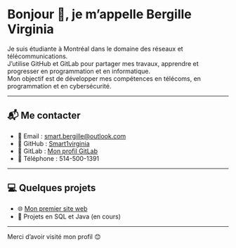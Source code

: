 # Bonjour 👋, je m’appelle Bergille Virginia

Je suis étudiante à Montréal dans le domaine des réseaux et télécommunications.  
J’utilise GitHub et GitLab pour partager mes travaux, apprendre et progresser en programmation et en informatique.  
Mon objectif est de développer mes compétences en télécoms, en programmation et en cybersécurité.

---

## 📬 Me contacter
- 📧 Email : [smart.bergille@outlook.com](mailto:smart.bergille@outlook.com)  
- 🐙 GitHub : [Smart1virginia](https://github.com/Smart1virginia)  
- 🦊 GitLab : [Mon profil GitLab](https://gitlab.info.uqam.ca/chiengang_tchakounte.bergille_virginia)  
- 📱 Téléphone : 514-500-1391  

---

## 💻 Quelques projets
- 🌐 [Mon premier site web](https://smart1virginia.github.io/mon-site-perso)  
- 📂 Projets en SQL et Java (en cours)  

---

Merci d’avoir visité mon profil 😊
